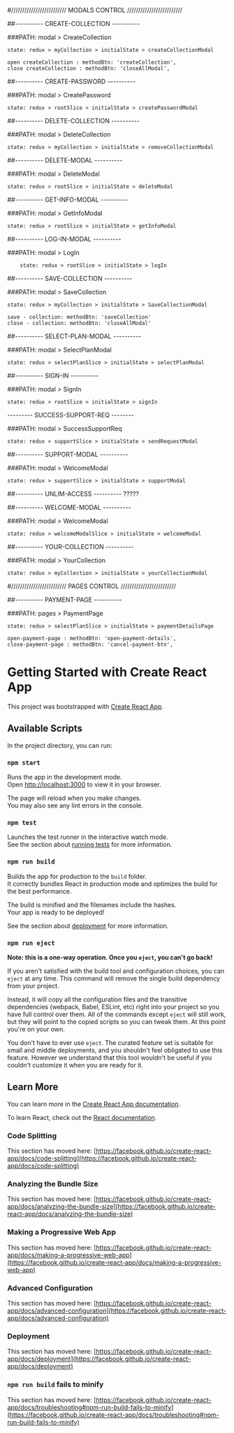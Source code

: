#///////////////////////// MODALS CONTROL /////////////////////////

##---------- CREATE-COLLECTION ----------

###PATH: modal > CreateCollection

    state: redux > myCollection > initialState > createCollectionModal

    open createCollection : methodBtn: 'createCollection',
    close createCollection : methodBtn: 'closeAllModal',


##----------  CREATE-PASSWORD  ----------

###PATH: modal > CreatePassword

    state: redux > rootSlice > initialState > createPasswordModal


##---------- DELETE-COLLECTION ----------

###PATH: modal > DeleteCollection

    state: redux > myCollection > initialState > removeCollectionModal


##----------   DELETE-MODAL    ----------

###PATH: modal > DeleteModal

    state: redux > rootSlice > initialState > deleteModal


##----------  GET-INFO-MODAL   ----------

###PATH: modal > GetInfoModal

    state: redux > rootSlice > initialState > getInfoModal


##----------   LOG-IN-MODAL    ----------

###PATH: modal > LogIn

        state: redux > rootSlice > initialState > logIn


##----------  SAVE-COLLECTION  ----------

###PATH: modal > SaveCollection

    state: redux > myCollection > initialState > SaveCollectionModal

    save - collection: methodBtn: 'saveCollection'
    close - collection: methodBtn: 'closeAllModal'


##---------- SELECT-PLAN-MODAL ----------

###PATH: modal > SelectPlanModal

    state: redux > selectPlanSlice > initialState > selectPlanModal

##----------     SIGN-IN       ----------

###PATH: modal > SignIn

    state: redux > rootSlice > initialState > signIn


--------- SUCCESS-SUPPORT-REQ  --------

###PATH: modal > SuccessSupportReq

    state: redux > supportSlice > initialState > sendRequestModal


##----------   SUPPORT-MODAL   ----------

###PATH: modal > WelcomeModal

    state: redux > supportSlice > initialState > supportModal


##----------   UNLIM-ACCESS    ----------
?????


##----------   WELCOME-MODAL   ----------

###PATH: modal > WelcomeModal

    state: redux > welcomeModalSlice > initialState > welcomeModal



##----------  YOUR-COLLECTION  ----------

###PATH: modal > YourCollection

    state: redux > myCollection > initialState > yourCollectionModal



#///////////////////////// PAGES CONTROL /////////////////////////



##----------  PAYMENT-PAGE  ----------

###PATH: pages > PaymentPage

    state: redux > selectPlanSlice > initialState > paymentDetailsPage

    open-payment-page : methodBtn: 'open-payment-details',
    close-payment-page : methodBtn: 'cancel-payment-btn',





# Getting Started with Create React App

This project was bootstrapped with [Create React App](https://github.com/facebook/create-react-app).

## Available Scripts

In the project directory, you can run:

### `npm start`

Runs the app in the development mode.\
Open [http://localhost:3000](http://localhost:3000) to view it in your browser.

The page will reload when you make changes.\
You may also see any lint errors in the console.

### `npm test`

Launches the test runner in the interactive watch mode.\
See the section about [running tests](https://facebook.github.io/create-react-app/docs/running-tests) for more information.

### `npm run build`

Builds the app for production to the `build` folder.\
It correctly bundles React in production mode and optimizes the build for the best performance.

The build is minified and the filenames include the hashes.\
Your app is ready to be deployed!

See the section about [deployment](https://facebook.github.io/create-react-app/docs/deployment) for more information.

### `npm run eject`

**Note: this is a one-way operation. Once you `eject`, you can't go back!**

If you aren't satisfied with the build tool and configuration choices, you can `eject` at any time. This command will remove the single build dependency from your project.

Instead, it will copy all the configuration files and the transitive dependencies (webpack, Babel, ESLint, etc) right into your project so you have full control over them. All of the commands except `eject` will still work, but they will point to the copied scripts so you can tweak them. At this point you're on your own.

You don't have to ever use `eject`. The curated feature set is suitable for small and middle deployments, and you shouldn't feel obligated to use this feature. However we understand that this tool wouldn't be useful if you couldn't customize it when you are ready for it.

## Learn More

You can learn more in the [Create React App documentation](https://facebook.github.io/create-react-app/docs/getting-started).

To learn React, check out the [React documentation](https://reactjs.org/).

### Code Splitting

This section has moved here: [https://facebook.github.io/create-react-app/docs/code-splitting](https://facebook.github.io/create-react-app/docs/code-splitting)

### Analyzing the Bundle Size

This section has moved here: [https://facebook.github.io/create-react-app/docs/analyzing-the-bundle-size](https://facebook.github.io/create-react-app/docs/analyzing-the-bundle-size)

### Making a Progressive Web App

This section has moved here: [https://facebook.github.io/create-react-app/docs/making-a-progressive-web-app](https://facebook.github.io/create-react-app/docs/making-a-progressive-web-app)

### Advanced Configuration

This section has moved here: [https://facebook.github.io/create-react-app/docs/advanced-configuration](https://facebook.github.io/create-react-app/docs/advanced-configuration)

### Deployment

This section has moved here: [https://facebook.github.io/create-react-app/docs/deployment](https://facebook.github.io/create-react-app/docs/deployment)

### `npm run build` fails to minify

This section has moved here: [https://facebook.github.io/create-react-app/docs/troubleshooting#npm-run-build-fails-to-minify](https://facebook.github.io/create-react-app/docs/troubleshooting#npm-run-build-fails-to-minify)
